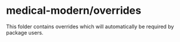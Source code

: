 # medical-modern/overrides

This folder contains overrides which will automatically be required by package users.
